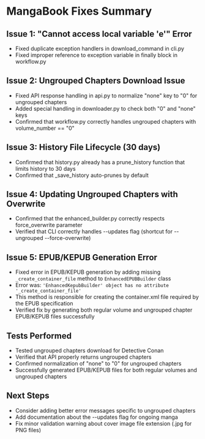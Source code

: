# MangaBook Fixes Summary

## Issue 1: "Cannot access local variable 'e'" Error
- Fixed duplicate exception handlers in download_command in cli.py
- Fixed improper reference to exception variable in finally block in workflow.py

## Issue 2: Ungrouped Chapters Download Issue
- Fixed API response handling in api.py to normalize "none" key to "0" for ungrouped chapters
- Added special handling in downloader.py to check both "0" and "none" keys
- Confirmed that workflow.py correctly handles ungrouped chapters with volume_number == "0"

## Issue 3: History File Lifecycle (30 days)
- Confirmed that history.py already has a prune_history function that limits history to 30 days
- Confirmed that _save_history auto-prunes by default

## Issue 4: Updating Ungrouped Chapters with Overwrite
- Confirmed that the enhanced_builder.py correctly respects force_overwrite parameter
- Verified that CLI correctly handles --updates flag (shortcut for --ungrouped --force-overwrite)

## Issue 5: EPUB/KEPUB Generation Error
- Fixed error in EPUB/KEPUB generation by adding missing `_create_container_file` method to `EnhancedEPUBBuilder` class
- Error was: `'EnhancedKepubBuilder' object has no attribute '_create_container_file'`
- This method is responsible for creating the container.xml file required by the EPUB specification
- Verified fix by generating both regular volume and ungrouped chapter EPUB/KEPUB files successfully

## Tests Performed
- Tested ungrouped chapters download for Detective Conan
- Verified that API properly returns ungrouped chapters
- Confirmed normalization of "none" to "0" for ungrouped chapters
- Successfully generated EPUB/KEPUB files for both regular volumes and ungrouped chapters

## Next Steps
- Consider adding better error messages specific to ungrouped chapters
- Add documentation about the --updates flag for ongoing manga
- Fix minor validation warning about cover image file extension (.jpg for PNG files)
